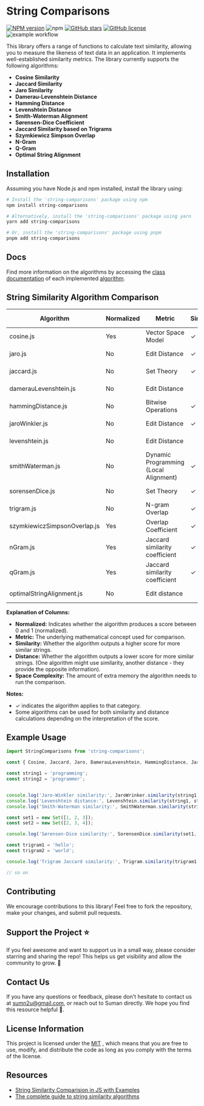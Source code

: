 # String Comparisons
<span class="badge-npmversion"><a href="https://npmjs.org/package/string-comparisons" title="View this project on NPM"><img src="https://img.shields.io/npm/v/string-comparisons.svg" alt="NPM version" /></a></span>
![npm](https://img.shields.io/npm/dm/string-comparisons)
[![GitHub stars](https://img.shields.io/github/stars/sumn2u/string-comparisons)](https://github.com/sumn2u/string-comparisons/stargazers)
[![GitHub license](https://img.shields.io/github/license/sumn2u/string-comparisons)](https://github.com/sumn2u/string-comparisons/blob/master/LICENCE)
![example workflow](https://github.com/sumn2u/string-comparisons/actions/workflows/static.yml/badge.svg
)

This library offers a range of functions to calculate text similarity, allowing you to measure the likeness of text data in an application. It implements well-established similarity metrics. The library currently supports the following algorithms:

- **Cosine Similarity**
- **Jaccard Similarity**
- **Jaro Similarity**
- **Damerau-Levenshtein Distance**
- **Hamming Distance**
- **Levenshtein Distance**
- **Smith-Waterman Alignment**
- **Sørensen-Dice Coefficient**
- **Jaccard Similarity based on Trigrams**
- **Szymkiewicz Simpson Overlap**
- **N-Gram**
- **Q-Gram**
- **Optimal String Alignment**


## Installation

Assuming you have Node.js and npm installed, install the library using:

```bash
# Install the 'string-comparisons' package using npm
npm install string-comparisons

# Alternatively, install the 'string-comparisons' package using yarn
yarn add string-comparisons

# Or, install the 'string-comparisons' package using pnpm
pnpm add string-comparisons
```

## Docs
Find more information on the algorithms by accessing the [class documentation](https://sumn2u.github.io/string-comparisons) of each implemented [algorithm](algorithms.md).

##  String Similarity Algorithm Comparison

| Algorithm              | Normalized | Metric                                  | Similarity | Distance | Space Complexity |
|------------------------|------------|-----------------------------------------|------------|----------|------------------|
| cosine.js              | Yes        | Vector Space Model                      | ✓          |          | O(n)             |
| jaro.js                | No         | Edit Distance                           | ✓          |          | O(min(n, m))     |
| jaccard.js             | No         | Set Theory                              | ✓          |          | O(min(n, m))     |
| damerauLevenshtein.js | No         | Edit Distance                           |            | ✓        | O(max(n, m)²)    |
| hammingDistance.js     | No         | Bitwise Operations                      | ✓          |          | O(1)             |
| jaroWinkler.js         | No         | Edit Distance                           | ✓          |          | O(min(n, m))     |
| levenshtein.js         | No         | Edit Distance                           |            | ✓        | O(max(n, m)²)    |
| smithWaterman.js       | No         | Dynamic Programming (Local Alignment)  | ✓          |          | O(n * m)         |
| sorensenDice.js        | No         | Set Theory                              | ✓          |          | O(min(n, m))     |
| trigram.js             | No         | N-gram Overlap                          | ✓          |          | O(n²)            |
| szymkiewiczSimpsonOverlap.js             | Yes         | Overlap Coefficient                          |  ✓         |          | O(min(m, n))            |
| nGram.js             | Yes         | Jaccard similarity coefficient                          | ✓          |          | O(m * n)            |
| qGram.js             | Yes         | Jaccard similarity coefficient                          | ✓          |          | O(n + m)            |
| optimalStringAlignment.js             | No         | Edit distance                          |         |      ✓      | O(max(n, m)²)             |

**Explanation of Columns:**

- **Normalized:** Indicates whether the algorithm produces a score between 0 and 1 (normalized).
- **Metric:** The underlying mathematical concept used for comparison.
- **Similarity:** Whether the algorithm outputs a higher score for more similar strings.
- **Distance:** Whether the algorithm outputs a lower score for more similar strings. (One algorithm might use similarity, another distance - they provide the opposite information).
- **Space Complexity:** The amount of extra memory the algorithm needs to run the comparison.

**Notes:**

- ✓ indicates the algorithm applies to that category.
- Some algorithms can be used for both similarity and distance calculations depending on the interpretation of the score.


## Example Usage


```javascript
import StringComparisons from 'string-comparisons';

const { Cosine, Jaccard, Jaro, DamerauLevenshtein, HammingDistance, JaroWrinker, Levenshtein, SmithWaterman, SorensenDice, Trigram } = StringComparisons;

const string1 = 'programming';
const string2 = 'programmer';


console.log('Jaro-Winkler similarity:', JaroWrinker.similarity(string1, string2)); // Output: ~0.9054545454545454
console.log('Levenshtein distance:', Levenshtein.similarity(string1, string2)); // Output: 3
console.log('Smith-Waterman similarity:', SmithWaterman.similarity(string1, string2)); // Output: 16

const set1 = new Set([1, 2, 3]);
const set2 = new Set([2, 3, 4]);

console.log('Sørensen-Dice similarity:', SorensenDice.similarity(set1, set2)); // Output: 0.6666666666666667

const trigram1 = 'hello';
const trigram2 = 'world';

console.log('Trigram Jaccard similarity:', Trigram.similarity(trigram1, trigram2)); // Output: 0 (no shared trigrams)

// so on
```

## Contributing

We encourage contributions to this library! Feel free to fork the repository, make your changes, and submit pull requests.

## Support the Project <a name="support-the-project"></a>⭐

If you feel awesome and want to support us in a small way, please consider starring and sharing the repo! This helps us get visibility and allow the community to grow. 🙏


## Contact Us
If you have any questions or feedback, please don't hesitate to contact us at sumn2u@gmail.com, or reach out to Suman directly. We hope you find this resource helpful 💜.


## License Information
This project is licensed under the  [MIT](./LICENSE) , which means that you are free to use, modify, and distribute the code as long as you comply with the terms of the license.

## Resources
- [String Similarity Comparision in JS with Examples](https://sumn2u.medium.com/string-similarity-comparision-in-js-with-examples-4bae35f13968)
- [The complete guide to string similarity algorithms](https://yassineelkhal.medium.com/the-complete-guide-to-string-similarity-algorithms-1290ad07c6b7)
